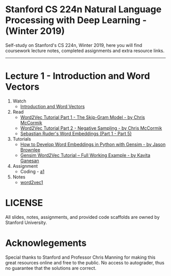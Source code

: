 # Stanford CS 224n Natural Language Processing with Deep Learning - (Winter 2019)

Self-study on Stanford's CS 224n, Winter 2019, here you will find coursework lecture notes,
completed assignments and extra resource links.

---

# Lecture 1 - Introduction and Word Vectors 

1. Watch
   - [Introduction and Word Vectors](https://youtu.be/8rXD5-xhemo)
2. Read
   - [Word2Vec Tutorial Part 1 - The Skip-Gram Model - by Chris McCormik](http://mccormickml.com/2016/04/19/word2vec-tutorial-the-skip-gram-model/)
   - [Word2Vec Tutorial Part 2 - Negative Sampling - by Chris McCormik](http://mccormickml.com/2017/01/11/word2vec-tutorial-part-2-negative-sampling/)
   - [Sebastian Ruder's Word Embeddings  (Part 1 - Part 5)](https://ruder.io/word-embeddings-1/)
3. Tutorials
   - [How to Develop Word Embeddings in Python with Gensim - by Jason Brownlee](https://machinelearningmastery.com/develop-word-embeddings-python-gensim/)
   - [Gensim Word2Vec Tutorial – Full Working Example - by Kavita Ganesan](https://kavita-ganesan.com/gensim-word2vec-tutorial-starter-code/)
4. Assignment
   - Coding - [a1](assignments/a1/exploring_word_vectors.ipynb)
5. Notes
   - [word2vec1](notes/notes01.pdf)

# LICENSE
All slides, notes, assignments, and provided code scaffolds are owned by Stanford University.

# Acknowlegements
Special thanks to Stanford and Professor Chris Manning for making this great resources online and free to the public. No access to autograder, thus no guarantee that the solutions are correct.